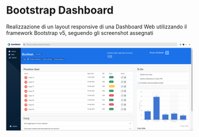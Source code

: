 # Bootstrap Dashboard

Realizzazione di un layout responsive di una Dashboard Web utilizzando il framework Bootstrap v5, seguendo gli screenshot assegnati

![alt text](img/Immagine%202023-10-26%20214851.png)
